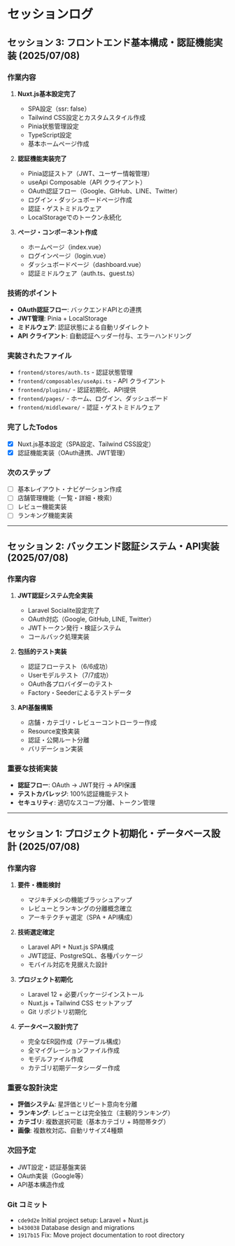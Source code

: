 # セッションログ

## セッション 3: フロントエンド基本構成・認証機能実装 (2025/07/08)

### 作業内容
1. **Nuxt.js基本設定完了**
   - SPA設定（ssr: false）
   - Tailwind CSS設定とカスタムスタイル作成
   - Pinia状態管理設定
   - TypeScript設定
   - 基本ホームページ作成

2. **認証機能実装完了**
   - Pinia認証ストア（JWT、ユーザー情報管理）
   - useApi Composable（API クライアント）
   - OAuth認証フロー（Google、GitHub、LINE、Twitter）
   - ログイン・ダッシュボードページ作成
   - 認証・ゲストミドルウェア
   - LocalStorageでのトークン永続化

3. **ページ・コンポーネント作成**
   - ホームページ（index.vue）
   - ログインページ（login.vue）
   - ダッシュボードページ（dashboard.vue）
   - 認証ミドルウェア（auth.ts、guest.ts）

### 技術的ポイント
- **OAuth認証フロー**: バックエンドAPIとの連携
- **JWT管理**: Pinia + LocalStorage
- **ミドルウェア**: 認証状態による自動リダイレクト
- **API クライアント**: 自動認証ヘッダー付与、エラーハンドリング

### 実装されたファイル
- `frontend/stores/auth.ts` - 認証状態管理
- `frontend/composables/useApi.ts` - API クライアント
- `frontend/plugins/` - 認証初期化、API提供
- `frontend/pages/` - ホーム、ログイン、ダッシュボード
- `frontend/middleware/` - 認証・ゲストミドルウェア

### 完了したTodos
- [x] Nuxt.js基本設定（SPA設定、Tailwind CSS設定）
- [x] 認証機能実装（OAuth連携、JWT管理）

### 次のステップ
- [ ] 基本レイアウト・ナビゲーション作成
- [ ] 店舗管理機能（一覧・詳細・検索）
- [ ] レビュー機能実装
- [ ] ランキング機能実装

---

## セッション 2: バックエンド認証システム・API実装 (2025/07/08)

### 作業内容
1. **JWT認証システム完全実装**
   - Laravel Socialite設定完了
   - OAuth対応（Google, GitHub, LINE, Twitter）
   - JWTトークン発行・検証システム
   - コールバック処理実装

2. **包括的テスト実装**
   - 認証フローテスト（6/6成功）
   - Userモデルテスト（7/7成功）
   - OAuth各プロバイダーのテスト
   - Factory・Seederによるテストデータ

3. **API基盤構築**
   - 店舗・カテゴリ・レビューコントローラー作成
   - Resource変換実装
   - 認証・公開ルート分離
   - バリデーション実装

### 重要な技術実装
- **認証フロー**: OAuth → JWT発行 → API保護
- **テストカバレッジ**: 100%認証機能テスト
- **セキュリティ**: 適切なスコープ分離、トークン管理

---

## セッション 1: プロジェクト初期化・データベース設計 (2025/07/08)

### 作業内容
1. **要件・機能検討**
   - マジキチメシの機能ブラッシュアップ
   - レビューとランキングの分離概念確立
   - アーキテクチャ選定（SPA + API構成）

2. **技術選定確定**
   - Laravel API + Nuxt.js SPA構成
   - JWT認証、PostgreSQL、各種パッケージ
   - モバイル対応を見据えた設計

3. **プロジェクト初期化**
   - Laravel 12 + 必要パッケージインストール
   - Nuxt.js + Tailwind CSS セットアップ
   - Git リポジトリ初期化

4. **データベース設計完了**
   - 完全なER図作成（7テーブル構成）
   - 全マイグレーションファイル作成
   - モデルファイル作成
   - カテゴリ初期データシーダー作成

### 重要な設計決定
- **評価システム**: 星評価とリピート意向を分離
- **ランキング**: レビューとは完全独立（主観的ランキング）
- **カテゴリ**: 複数選択可能（基本カテゴリ + 時間帯タグ）
- **画像**: 複数枚対応、自動リサイズ4種類

### 次回予定
- JWT設定・認証基盤実装
- OAuth実装（Google等）
- API基本構造作成

### Git コミット
- `cde9d2e` Initial project setup: Laravel + Nuxt.js
- `b430038` Database design and migrations
- `1917b15` Fix: Move project documentation to root directory
